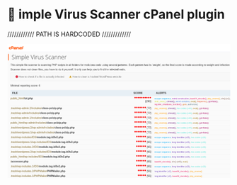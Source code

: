 # 🔴 imple Virus Scanner cPanel plugin

//////////// PATH IS HARDCODED /////////////

<img src="https://raw.githubusercontent.com/stefanpejcic/simple-virus-scanner-cpanel-plugin/main/assets/img/screenshot.png"></img>
